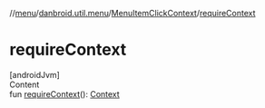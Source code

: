 //[menu](../../index.md)/[danbroid.util.menu](../index.md)/[MenuItemClickContext](index.md)/[requireContext](require-context.md)



# requireContext  
[androidJvm]  
Content  
fun [requireContext](require-context.md)(): [Context](https://developer.android.com/reference/kotlin/android/content/Context.html)  



